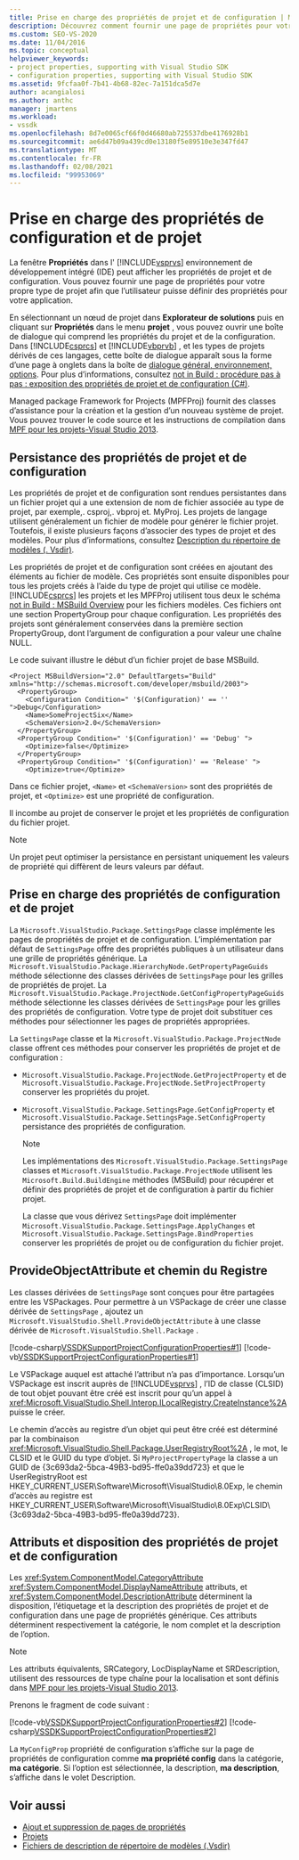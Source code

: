 ```yaml
---
title: Prise en charge des propriétés de projet et de configuration | Microsoft Docs
description: Découvrez comment fournir une page de propriétés pour votre propre type de projet dans l’IDE de Visual Studio, qui peut afficher les propriétés étendues du projet et de la configuration.
ms.custom: SEO-VS-2020
ms.date: 11/04/2016
ms.topic: conceptual
helpviewer_keywords:
- project properties, supporting with Visual Studio SDK
- configuration properties, supporting with Visual Studio SDK
ms.assetid: 9fcfaa0f-7b41-4b68-82ec-7a151dca5d7e
author: acangialosi
ms.author: anthc
manager: jmartens
ms.workload:
- vssdk
ms.openlocfilehash: 8d7e0065cf66f0d46680ab725537dbe4176928b1
ms.sourcegitcommit: ae6d47b09a439cd0e13180f5e89510e3e347fd47
ms.translationtype: MT
ms.contentlocale: fr-FR
ms.lasthandoff: 02/08/2021
ms.locfileid: "99953069"
---
```

# <a name="support-for-project-and-configuration-properties"></a>Prise en charge des propriétés de configuration et de projet
La fenêtre **Propriétés** dans l' [!INCLUDE[vsprvs](../../code-quality/includes/vsprvs_md.md)] environnement de développement intégré (IDE) peut afficher les propriétés de projet et de configuration. Vous pouvez fournir une page de propriétés pour votre propre type de projet afin que l’utilisateur puisse définir des propriétés pour votre application.

 En sélectionnant un nœud de projet dans **Explorateur de solutions** puis en cliquant sur **Propriétés** dans le menu **projet** , vous pouvez ouvrir une boîte de dialogue qui comprend les propriétés du projet et de la configuration. Dans [!INCLUDE[csprcs](../../data-tools/includes/csprcs_md.md)] et [!INCLUDE[vbprvb](../../code-quality/includes/vbprvb_md.md)] , et les types de projets dérivés de ces langages, cette boîte de dialogue apparaît sous la forme d’une page à onglets dans la boîte de [dialogue général, environnement, options](../../ide/reference/general-environment-options-dialog-box.md). Pour plus d’informations, consultez [not in Build : procédure pas à pas : exposition des propriétés de projet et de configuration (C#)](/previous-versions/bb166517(v=vs.100)).

 Managed package Framework for Projects (MPFProj) fournit des classes d’assistance pour la création et la gestion d’un nouveau système de projet. Vous pouvez trouver le code source et les instructions de compilation dans [MPF pour les projets-Visual Studio 2013](https://github.com/tunnelvisionlabs/MPFProj10).

## <a name="persistence-of-project-and-configuration-properties"></a>Persistance des propriétés de projet et de configuration
 Les propriétés de projet et de configuration sont rendues persistantes dans un fichier projet qui a une extension de nom de fichier associée au type de projet, par exemple,. csproj,. vbproj et. MyProj. Les projets de langage utilisent généralement un fichier de modèle pour générer le fichier projet. Toutefois, il existe plusieurs façons d’associer des types de projet et des modèles. Pour plus d’informations, consultez [Description du répertoire de modèles (. Vsdir)](../../extensibility/internals/template-directory-description-dot-vsdir-files.md).

 Les propriétés de projet et de configuration sont créées en ajoutant des éléments au fichier de modèle. Ces propriétés sont ensuite disponibles pour tous les projets créés à l’aide du type de projet qui utilise ce modèle. [!INCLUDE[csprcs](../../data-tools/includes/csprcs_md.md)] les projets et les MPFProj utilisent tous deux le schéma [not in Build : MSBuild Overview](/previous-versions/visualstudio/visual-studio-2008/ms171452(v=vs.90)) pour les fichiers modèles. Ces fichiers ont une section PropertyGroup pour chaque configuration. Les propriétés des projets sont généralement conservées dans la première section PropertyGroup, dont l’argument de configuration a pour valeur une chaîne NULL.

 Le code suivant illustre le début d’un fichier projet de base MSBuild.

```
<Project MSBuildVersion="2.0" DefaultTargets="Build" xmlns="http://schemas.microsoft.com/developer/msbuild/2003">
  <PropertyGroup>
    <Configuration Condition=" '$(Configuration)' == '' ">Debug</Configuration>
    <Name>SomeProjectSix</Name>
    <SchemaVersion>2.0</SchemaVersion>
  </PropertyGroup>
  <PropertyGroup Condition=" '$(Configuration)' == 'Debug' ">
    <Optimize>false</Optimize>
  </PropertyGroup>
  <PropertyGroup Condition=" '$(Configuration)' == 'Release' ">
    <Optimize>true</Optimize>
```

 Dans ce fichier projet, `<Name>` et `<SchemaVersion>` sont des propriétés de projet, et `<Optimize>` est une propriété de configuration.

 Il incombe au projet de conserver le projet et les propriétés de configuration du fichier projet.

> [!NOTE]
> Un projet peut optimiser la persistance en persistant uniquement les valeurs de propriété qui diffèrent de leurs valeurs par défaut.

## <a name="support-for-project-and-configuration-properties"></a>Prise en charge des propriétés de configuration et de projet
 La `Microsoft.VisualStudio.Package.SettingsPage` classe implémente les pages de propriétés de projet et de configuration. L’implémentation par défaut de `SettingsPage` offre des propriétés publiques à un utilisateur dans une grille de propriétés générique. La `Microsoft.VisualStudio.Package.HierarchyNode.GetPropertyPageGuids` méthode sélectionne des classes dérivées de `SettingsPage` pour les grilles de propriétés de projet. La `Microsoft.VisualStudio.Package.ProjectNode.GetConfigPropertyPageGuids` méthode sélectionne les classes dérivées de `SettingsPage` pour les grilles des propriétés de configuration. Votre type de projet doit substituer ces méthodes pour sélectionner les pages de propriétés appropriées.

 La `SettingsPage` classe et la `Microsoft.VisualStudio.Package.ProjectNode` classe offrent ces méthodes pour conserver les propriétés de projet et de configuration :

- `Microsoft.VisualStudio.Package.ProjectNode.GetProjectProperty` et de `Microsoft.VisualStudio.Package.ProjectNode.SetProjectProperty` conserver les propriétés du projet.

- `Microsoft.VisualStudio.Package.SettingsPage.GetConfigProperty` et `Microsoft.VisualStudio.Package.SettingsPage.SetConfigProperty` persistance des propriétés de configuration.

  > [!NOTE]
  > Les implémentations des `Microsoft.VisualStudio.Package.SettingsPage` classes et `Microsoft.VisualStudio.Package.ProjectNode` utilisent les `Microsoft.Build.BuildEngine` méthodes (MSBuild) pour récupérer et définir des propriétés de projet et de configuration à partir du fichier projet.

  La classe que vous dérivez `SettingsPage` doit implémenter `Microsoft.VisualStudio.Package.SettingsPage.ApplyChanges` et `Microsoft.VisualStudio.Package.SettingsPage.BindProperties` conserver les propriétés de projet ou de configuration du fichier projet.

## <a name="provideobjectattribute-and-registry-path"></a>ProvideObjectAttribute et chemin du Registre
 Les classes dérivées de `SettingsPage` sont conçues pour être partagées entre les VSPackages. Pour permettre à un VSPackage de créer une classe dérivée de `SettingsPage` , ajoutez un `Microsoft.VisualStudio.Shell.ProvideObjectAttribute` à une classe dérivée de `Microsoft.VisualStudio.Shell.Package` .

 [!code-csharp[VSSDKSupportProjectConfigurationProperties#1](../../extensibility/internals/codesnippet/CSharp/support-for-project-and-configuration-properties_1.cs)]
 [!code-vb[VSSDKSupportProjectConfigurationProperties#1](../../extensibility/internals/codesnippet/VisualBasic/support-for-project-and-configuration-properties_1.vb)]

 Le VSPackage auquel est attaché l’attribut n’a pas d’importance. Lorsqu’un VSPackage est inscrit auprès de [!INCLUDE[vsprvs](../../code-quality/includes/vsprvs_md.md)] , l’ID de classe (CLSID) de tout objet pouvant être créé est inscrit pour qu’un appel à <xref:Microsoft.VisualStudio.Shell.Interop.ILocalRegistry.CreateInstance%2A> puisse le créer.

 Le chemin d’accès au registre d’un objet qui peut être créé est déterminé par la combinaison <xref:Microsoft.VisualStudio.Shell.Package.UserRegistryRoot%2A> , le mot, le CLSID et le GUID du type d’objet. Si `MyProjectPropertyPage` la classe a un GUID de {3c693da2-5bca-49B3-bd95-ffe0a39dd723} et que le UserRegistryRoot est HKEY_CURRENT_USER\Software\Microsoft\VisualStudio\8.0Exp, le chemin d’accès au registre est HKEY_CURRENT_USER\Software\Microsoft\VisualStudio\8.0Exp\CLSID\\ {3c693da2-5bca-49B3-bd95-ffe0a39dd723}.

## <a name="project-and-configuration-property-attributes-and-layout"></a>Attributs et disposition des propriétés de projet et de configuration
 Les <xref:System.ComponentModel.CategoryAttribute> <xref:System.ComponentModel.DisplayNameAttribute> attributs, et <xref:System.ComponentModel.DescriptionAttribute> déterminent la disposition, l’étiquetage et la description des propriétés de projet et de configuration dans une page de propriétés générique. Ces attributs déterminent respectivement la catégorie, le nom complet et la description de l’option.

> [!NOTE]
> Les attributs équivalents, SRCategory, LocDisplayName et SRDescription, utilisent des ressources de type chaîne pour la localisation et sont définis dans [MPF pour les projets-Visual Studio 2013](https://github.com/tunnelvisionlabs/MPFProj10).

 Prenons le fragment de code suivant :

 [!code-vb[VSSDKSupportProjectConfigurationProperties#2](../../extensibility/internals/codesnippet/VisualBasic/support-for-project-and-configuration-properties_2.vb)]
 [!code-csharp[VSSDKSupportProjectConfigurationProperties#2](../../extensibility/internals/codesnippet/CSharp/support-for-project-and-configuration-properties_2.cs)]

 La `MyConfigProp` propriété de configuration s’affiche sur la page de propriétés de configuration comme **ma propriété config** dans la catégorie, **ma catégorie**. Si l’option est sélectionnée, la description, **ma description**, s’affiche dans le volet Description.

## <a name="see-also"></a>Voir aussi
- [Ajout et suppression de pages de propriétés](../../extensibility/adding-and-removing-property-pages.md)
- [Projets](../../extensibility/internals/projects.md)
- [Fichiers de description de répertoire de modèles (.Vsdir)](../../extensibility/internals/template-directory-description-dot-vsdir-files.md)